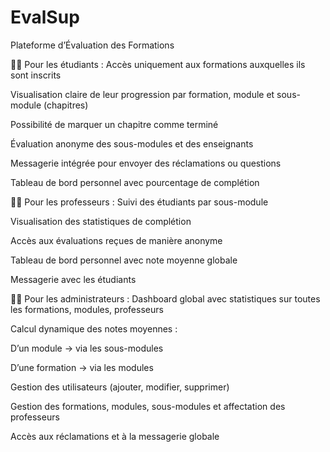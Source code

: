 # EvalSup
Plateforme d’Évaluation des Formations


👨‍🎓 Pour les étudiants :
Accès uniquement aux formations auxquelles ils sont inscrits

Visualisation claire de leur progression par formation, module et sous-module (chapitres)

Possibilité de marquer un chapitre comme terminé

Évaluation anonyme des sous-modules et des enseignants

Messagerie intégrée pour envoyer des réclamations ou questions

Tableau de bord personnel avec pourcentage de complétion

👨‍🏫 Pour les professeurs :
Suivi des étudiants par sous-module

Visualisation des statistiques de complétion

Accès aux évaluations reçues de manière anonyme

Tableau de bord personnel avec note moyenne globale

Messagerie avec les étudiants

🧑‍💼 Pour les administrateurs :
Dashboard global avec statistiques sur toutes les formations, modules, professeurs

Calcul dynamique des notes moyennes :

D’un module → via les sous-modules

D’une formation → via les modules

Gestion des utilisateurs (ajouter, modifier, supprimer)

Gestion des formations, modules, sous-modules et affectation des professeurs

Accès aux réclamations et à la messagerie globale
